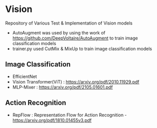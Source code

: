 # Vision
Repository of Various Test & Implementation of Vision models
* AutoAugment was used by using the work of https://github.com/DeepVoltaire/AutoAugment to train image classification models
* trainer.py used CutMix & MixUp to train image classification models

## Image Classification
* EfficientNet
* Vision Transformer(ViT) : https://arxiv.org/pdf/2010.11929.pdf
* MLP-Mixer : https://arxiv.org/pdf/2105.01601.pdf

## Action Recognition
* RepFlow : Representation Flow for Action Recognition - https://arxiv.org/pdf/1810.01455v3.pdf
